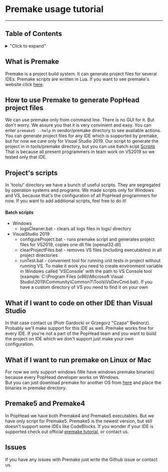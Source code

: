# Premake usage tutorial
-------------------------------------------------------

## Table of Contents
<details>
<summary>"Click to expand"</summary>
  
- [What is Premake](#what-is-premake)
- [How to use Premake to generate PopHead project files?](#how-to-use-premake-to-generate-pophead-project-files)
- [Project's scripts](#projects-scripts)
  - [Batch scripts](#batch-scripts)
- [What if I want to code on other IDE than Visual Studio?](#what-if-i-want-to-code-on-other-ide-than-visual-studio)
- [What if I want to run premake on Linux or Mac?](#what-if-i-want-to-run-premake-on-linux-or-mac)
- [Premake5 and Premake4](#premake5-and-premake4)
- [Issues](#issues)

</details>

## What is Premake
Premake is a project build system. It can generate project files for several IDEs. Premake scripts are written in Lua.
If you want to see premake's website click [here](https://premake.github.io/).

## How to use Premake to generate PopHead project files
We can use premake only from command line. There is no GUI for it. But don't worry. We assure you that it is very convinient and easy.
You can enter `premake5 --help` in vendor/premake directory to see available actions.
You can generate project files for any IDE which is supported by premake, but for now we care only for Visual Studio 2019.
Our script to generate the project in in tools/premake directory, but you can use batch scipt [Scripts](#batch-scripts)
That is because all present programmers in team work on VS2019 so we tested only that IDE.

## Project's scripts
In 'tools/' directory we have a bunch of useful scripts. They are segregated by operation systems and programs. We made scripts only for Windows and VS, because that's the configuration of all PopHead programmers for now. If you want to add additional scripts, feel free to do it!

#### Batch scripts
- Windows
  - logsCleaner.bat - clears all logs files in logs/ directory
- VisualStudio 2019
  - configureProject.bat - runs premake script and generates project files for VS2019, copies one dll file (openal32.dll)
  - clearProjectFiles.bat - removes VS files (including executables) in all project directories
  - runTest.bat - convenient tool for running unit tests in project without running VS. To make it work you need to create environment variable in Windows called 'VSConsole' with the path to VS Console tool (example: C:\Program Files (x86)\Microsoft Visual Studio\2019\Community\Common7\Tools\VsDevCmd.bat). If you have a custom directory of VS you need to find it on your own

## What if I want to code on other IDE than Visual Studio
In that case contact us (Piotr Gardocki or Grzegorz "Czapa" Bednorz). Probably we'll make support for this IDE as well. Premake works fine for every IDE.
If you're not a part of the PopHead team and you want to build the project on IDE which we don't support just make your own configuration.

## What if I want to run premake on Linux or Mac
For now we only support windows (We have windows premake binaries) because every PopHead developer works on Windows. <br/>
But you can just download premake for another OS from [here](https://premake.github.io/download.html#v4) and place the binaries in premake directory.

## Premake5 and Premake4
In PopHead we have both Premake4 and Premake5 executables. But we have only script for Premake5. Premake5 is the newest version, but still doesn't support some IDEs like CodeBlocks. If you wonder if your IDE is supported check out official [premake tutorial](https://github.com/premake/premake-core/wiki/Using-Premake), or contact us.

## Issues
If you have any issues with Premake just write the Github issue or contact us.

